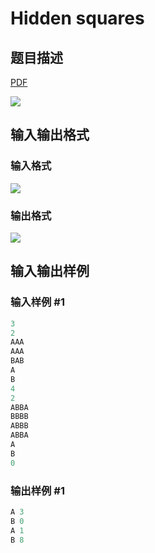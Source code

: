 # Hidden squares

## 题目描述

[problemUrl]: https://uva.onlinejudge.org/index.php?option=com_onlinejudge&Itemid=8&category=17&page=show_problem&problem=1445

[PDF](https://uva.onlinejudge.org/external/105/p10504.pdf)

![](https://cdn.luogu.com.cn/upload/vjudge_pic/UVA10504/6df470fae914018773df6cd1607ba760697a5a7d.png)

## 输入输出格式

### 输入格式

![](https://cdn.luogu.com.cn/upload/vjudge_pic/UVA10504/807f3342ca59ad84245d109d8fd4b1445df048f5.png)

### 输出格式

![](https://cdn.luogu.com.cn/upload/vjudge_pic/UVA10504/68c6060ca4d780ed9a152215fb73a651c99a001d.png)

## 输入输出样例

### 输入样例 #1

```cpp
3
2
AAA
AAA
BAB
A
B
4
2
ABBA
BBBB
ABBB
ABBA
A
B
0
```


### 输出样例 #1

```cpp
A 3
B 0
A 1
B 8
```


